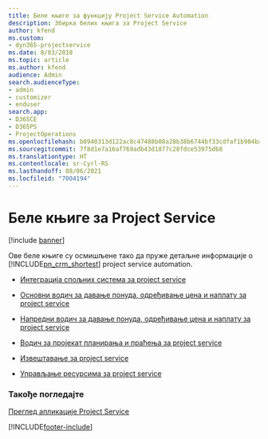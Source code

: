```yaml
---
title: Беле књиге за функцију Project Service Automation
description: Збирка белих књига за Project Service
author: kfend
ms.custom:
- dyn365-projectservice
ms.date: 8/03/2018
ms.topic: article
ms.author: kfend
audience: Admin
search.audienceType:
- admin
- customizer
- enduser
search.app:
- D365CE
- D365PS
- ProjectOperations
ms.openlocfilehash: b8940313d122ac8c47488b08a28b38b6744bf33cdfaf1b904ba184bd9956c369
ms.sourcegitcommit: 7f8d1e7a16af769adb43d1877c28fdce53975db8
ms.translationtype: HT
ms.contentlocale: sr-Cyrl-RS
ms.lasthandoff: 08/06/2021
ms.locfileid: "7004194"
---
```

# <a name="white-papers-for-project-service"></a>Беле књиге за Project Service

[!include [banner](../includes/psa-now-project-operations.md)]

Ове беле књиге су осмишљене тако да пруже детаљне информације о [!INCLUDE[pn_crm_shortest](../includes/pn-crm-shortest.md)] project service automation.

-   [Интеграција спољних система за project service](https://go.microsoft.com/fwlink/?LinkId=825445)

-   [Основни водич за давање понуда, одређивање цена и наплату за project service](https://go.microsoft.com/fwlink/?LinkId=825241)

-   [Напредни водич за давање понуда, одређивање цена и наплату за project service](https://go.microsoft.com/fwlink/?LinkId=825242)

-   [Водич за пројекат планирања и праћења за project service](https://go.microsoft.com/fwlink/?LinkId=825243)

-   [Извештавање за project service](https://go.microsoft.com/fwlink/?LinkId=825446)

-   [Управљање ресурсима за project service](https://go.microsoft.com/fwlink/?LinkId=825244)

### <a name="see-also"></a>Такође погледајте
 [Преглед апликације Project Service](../psa/overview.md)


[!INCLUDE[footer-include](../includes/footer-banner.md)]